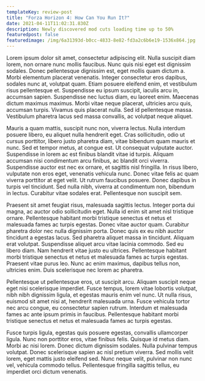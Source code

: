 ```yaml
---
templateKey: review-post
title: "Forza Horizon 4: How Can You Run It?"
date: 2021-04-11T11:02:31.830Z
description: Newly discovered mod cuts loading time up to 50%
featuredpost: false
featuredimage: /img/6a31393d-b0cc-4833-8e82-fd3a2c6b6e19-1536x864.jpg
---
```

Lorem ipsum dolor sit amet, consectetur adipiscing elit. Nulla suscipit diam lorem, non ornare nunc mollis faucibus. Nunc quis nisi eget est dignissim sodales. Donec pellentesque dignissim est, eget mollis quam dictum a. Morbi elementum placerat venenatis. Integer consectetur eros dapibus, sodales nunc at, volutpat quam. Etiam posuere eleifend enim, et vestibulum risus pellentesque et. Suspendisse eu ipsum suscipit, iaculis arcu in, accumsan sapien. Suspendisse nec luctus diam, eu laoreet enim. Maecenas dictum maximus maximus. Morbi vitae neque placerat, ultricies arcu quis, accumsan turpis. Vivamus quis placerat nulla. Sed id pellentesque massa. Vestibulum pharetra lacus sed massa convallis, ac volutpat neque aliquet.

Mauris a quam mattis, suscipit nunc non, viverra lectus. Nulla interdum posuere libero, eu aliquet nulla hendrerit eget. Cras sollicitudin, odio ut cursus porttitor, libero justo pharetra diam, vitae bibendum quam mauris et nunc. Sed et tempor metus, at congue est. Ut consequat vulputate auctor. Suspendisse in lorem ac est finibus blandit vitae id turpis. Aliquam accumsan nisi condimentum arcu finibus, ac blandit orci viverra. Suspendisse auctor est nec ex ornare, et sagittis nisl fringilla. In risus libero, vulputate non eros eget, venenatis vehicula nunc. Donec vitae felis ac quam viverra porttitor at eget velit. Ut rutrum faucibus posuere. Donec dapibus in turpis vel tincidunt. Sed nulla nibh, viverra at condimentum non, bibendum in lectus. Curabitur vitae sodales erat. Pellentesque non suscipit sem.

Praesent sit amet feugiat risus, malesuada sagittis lectus. Integer porta dui magna, ac auctor odio sollicitudin eget. Nulla id enim sit amet nisl tristique ornare. Pellentesque habitant morbi tristique senectus et netus et malesuada fames ac turpis egestas. Donec vitae auctor quam. Curabitur pharetra dolor nec nulla dignissim porta. Donec quis ex eu nibh auctor tincidunt a egestas lacus. Sed pharetra aliquet massa in tincidunt. Aliquam erat volutpat. Suspendisse aliquet arcu vitae lacinia commodo. Sed eu libero diam. Nam hendrerit vitae justo eu ultrices. Pellentesque habitant morbi tristique senectus et netus et malesuada fames ac turpis egestas. Praesent vitae purus leo. Nunc ac enim maximus, dapibus tellus non, ultricies enim. Duis scelerisque nec lorem ac pharetra.

Pellentesque ut pellentesque eros, ut suscipit arcu. Aliquam suscipit neque eget nisi scelerisque imperdiet. Fusce tempus, lorem vitae lobortis volutpat, nibh nibh dignissim ligula, et egestas mauris enim vel nunc. Ut nulla risus, euismod sit amet nisi at, hendrerit malesuada urna. Fusce vehicula tortor nec arcu congue, eu consectetur sapien rutrum. Interdum et malesuada fames ac ante ipsum primis in faucibus. Pellentesque habitant morbi tristique senectus et netus et malesuada fames ac turpis egestas.

Fusce turpis ligula, egestas quis posuere egestas, convallis ullamcorper ligula. Nunc non porttitor eros, vitae finibus felis. Quisque id metus diam. Morbi ac nisi lorem. Donec dictum dignissim sodales. Nulla pulvinar tempus volutpat. Donec scelerisque sapien ac nisl pretium viverra. Sed mollis velit lorem, eget mattis justo eleifend sed. Nunc neque velit, pulvinar non nunc vel, vehicula commodo tellus. Pellentesque fringilla sagittis tellus, eu imperdiet orci dictum venenatis.